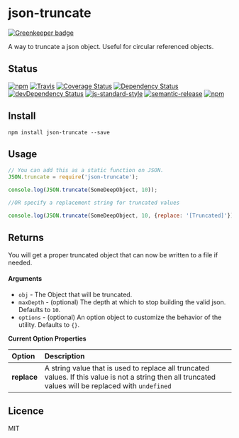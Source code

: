 # json-truncate

[![Greenkeeper badge](https://badges.greenkeeper.io/mrsteele/json-truncate.svg)](https://greenkeeper.io/)

A way to truncate a json object. Useful for circular referenced objects.

## Status

[![npm](https://img.shields.io/npm/v/json-truncate.svg?maxAge=0&style=flat)](https://www.npmjs.com/package/json-truncate)
[![Travis](https://travis-ci.org/mrsteele/json-truncate.svg?branch=master)](https://travis-ci.org/mrsteele/json-truncate)
[![Coverage Status](https://coveralls.io/repos/github/mrsteele/json-truncate/badge.svg?branch=master)](https://coveralls.io/github/mrsteele/json-truncate?branch=master)
[![Dependency Status](https://david-dm.org/mrsteele/json-truncate.svg)](#)
[![devDependency Status](https://david-dm.org/mrsteele/json-truncate/dev-status.svg)](https://david-dm.org/mrsteele/json-truncate#info=devDependencies)
[![js-standard-style](https://img.shields.io/badge/code%20style-standard-brightgreen.svg)](http://standardjs.com/)
[![semantic-release](https://img.shields.io/badge/%20%20%F0%9F%93%A6%F0%9F%9A%80-semantic--release-e10079.svg)](https://github.com/semantic-release/semantic-release)
[![npm](https://img.shields.io/npm/l/json-truncate.svg?maxAge=0&style=flat)](https://raw.githubusercontent.com/mrsteele/json-truncate/master/LICENSE)

## Install

```
npm install json-truncate --save
```

## Usage

```javascript
// You can add this as a static function on JSON.
JSON.truncate = require('json-truncate');

console.log(JSON.truncate(SomeDeepObject, 10));

//OR specify a replacement string for truncated values

console.log(JSON.truncate(SomeDeepObject, 10, {replace: '[Truncated]'}));
```

## Returns

You will get a proper truncated object that can now be written to a file if needed.

#### Arguments

* `obj` - The Object that will be truncated.
* `maxDepth` - (optional) The depth at which to stop building the valid json. Defaults to `10`.
* `options` - (optional) An option object to customize the behavior of the utility. Defaults to `{}`.

**Current Option Properties**

|Option|Description|
|:--|:--|
|**replace**|A string value that is used to replace all truncated values. If this value is not a string then all truncated values will be replaced with `undefined`|


## Licence

MIT
